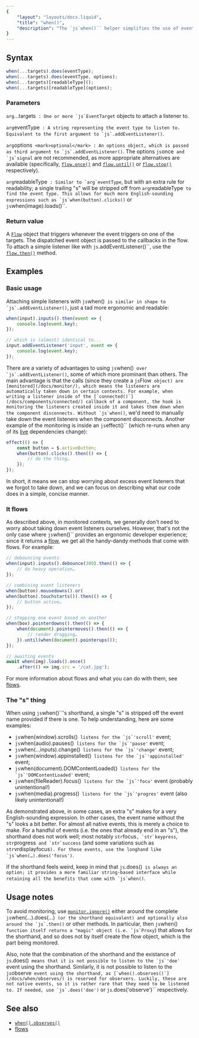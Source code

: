 ```yaml
---
{
	"layout": "layouts/docs.liquid",
	"title": "when()",
	"description": "The `js`when()`` helper simplifies the use of event listeners both inside and outside Yozo components."
}
---
```


## Syntax

```js
when(...targets).does(eventType);
when(...targets).does(eventType, options);
when(...targets)[readableType]();
when(...targets)[readableType](options);
```

### Parameters

`arg`...targets``
: One or more `js`EventTarget`` objects to attach a listener to.

`arg`eventType``
: A string representing the event type to listen to. Equivalent to the first argument to `js`.addEventListener()``.

`arg`options`` <mark>optional</mark>
: An options object, which is passed as third argument to `js`.addEventListener()``. The options `js`once`` and `js`signal`` are not recommended, as more appropriate alternatives are available (specifically, [`flow.once()`](/docs/flow/once/) and [`flow.until()`](/docs/flow/until/) or [`flow.stop()`](/docs/flow/stop/) respectively).

`arg`readableType``
: Similar to `arg`eventType``, but with an extra rule for readability; a single trailing "s" will be stripped off from `arg`readableType`` to find the event type. This allows for much more English-sounding expressions such as `js`when(button).clicks()`` or `js`when(image).loads()``.

### Return value

A [`Flow`](/docs/flow/) object that triggers whenever the event triggers on one of the targets. The dispatched event object is passed to the callbacks in the flow. To attach a simple listener like with `js`.addEventListener()``, use the [`flow.then()`](/docs/flow/then/) method.

## Examples

### Basic usage

Attaching simple listeners with `js`when()`` is similar in shape to `js`.addEventListener()``, just a tad more ergonomic and readable:

```js
when(input).inputs().then(event => {
	console.log(event.key);
});

// which is (almost) identical to...
input.addEventListener('input', event => {
	console.log(event.key);
});
```

There are a variety of advantages to using `js`when()`` over `js`.addEventListener()``, some of which more prominant than others. The main advantage is that the calls (since they create a `js`Flow`` object) are [monitored](/docs/monitor/), which means the listeners are automatically taken down in certain contexts. For example, when writing a listener inside of the [`connected()`](/docs/components/connected/) callback of a component, the hook is monitoring the listeners created inside it and takes them down when the component disconnects. Without `js`when()``, we'd need to manually take down the event listeners when the component disconnects. Another example of the monitoring is inside an `js`effect()`` (which re-runs when any of its [live](/docs/live/) dependencies change):

```js
effect(() => {
	const button = $.activeButton;
	when(button).clicks().then(() => {
		// do the thing…
	});
});
```

In short, it means we can stop worrying about excess event listeners that we forgot to take down, and we can focus on describing what our code does in a simple, concise manner.

### It flows

As described above, in monitored contexts, we generally don't need to worry about taking down event listeners ourselves. However, that's not the only case where `js`when()`` provides an ergonomic developer experience; since it returns a [flow](/docs/flow/), we get all the handy-dandy methods that come with flows. For example:

```js
// debouncing events
when(input).inputs().debounce(300).then(() => {
	// do heavy operation…
});

// combining event listeners
when(button).mousedowns().or(
when(button).touchstarts()).then(() => {
	// button active…
});

// stopping one event based on another
when(box).pointerdowns().then(() => {
	when(document).pointermoves().then(() => {
		// render dragging…
	}).until(when(document).pointerups());
});

// awaiting events
await when(img).loads().once()
	.after(() => img.src = '/cat.jpg');
```

For more information about flows and what you can do with them, see [flows](/docs/flow/).

### The "s" thing

When using `js`when()``'s shorthand, a single "s" is stripped off the event name provided if there is one. To help understanding, here are some examples:

- `js`when(window).scrolls()`` listens for the `js`'scroll'`` event;
- `js`when(audio).pauses()`` listens for the `js`'pause'`` event;
- `js`when(...inputs).change()`` listens for the `js`'change'`` event;
- `js`when(window).appinstalled()`` listens for the `js`'appinstalled'`` event;
- `js`when(document).DOMContentLoaded()`` listens for the `js`'DOMContentLoaded'`` event;
- `js`when(fileReader).focus()`` listens for the `js`'focu'`` event (probably unintentional!)
- `js`when(media).progress()`` listens for the `js`'progres'`` event (also likely unintentional!)

As demonstrated above, in some cases, an extra "s" makes for a very English-sounding expression. In other cases, the event name without the "s" looks a bit better. For almost all native events, this is merely a choice to make. For a handful of events (i.e. the ones that already end in an "s"), the shorthand does not work well; most notably `str`focus``, `str`keypress``, `str`progress`` and `str`success`` (and some variations such as `str`vrdisplayfocus``). For these events, use the longhand like `js`when(…).does('focus')``.

If the shorthand feels weird, keep in mind that `js`.does()`` is always an option; it provides a more familiar string-based interface while retaining all the benefits that come with `js`when()``.

## Usage notes

To avoid monitoring, use [`monitor.ignore()`](/docs/monitor/ignore/) either around the complete `js`when(…).does(…)`` (or the shorthand equivalent) and optionally also around the `js`.then()`` or other methods. In particular, then `js`when()`` function itself returns a "magic" object (i.e. `js`Proxy``) that allows for the shorthand, and so does not by itself create the flow object, which is the part being monitored.

Also, note that the combination of the shorthand and the existance of `js`.does()`` means that it is not possible to listen to the `js`'doe'`` event using the shorthand. Similarly, it is not possible to listen to the `js`observe`` event using the shorthand, as [`when().observes()`](/docs/when/observes/) is reserved for observers. Luckily, these are not native events, so it is rather rare that they need to be listened to. If needed, use `js`.does('doe')`` or `js`.does('observe')`` respectively.

## See also

- [`when().observes()`](/docs/when/observes/)
- [flows](/docs/flow/)
